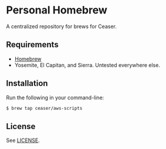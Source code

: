 Personal Homebrew
=================

A centralized repository for brews for Ceaser.

## Requirements

* [Homebrew](https://github.com/Homebrew/brew)
* Yosemite, El Capitan, and Sierra. Untested everywhere else.

## Installation

Run the following in your command-line:

```sh
$ brew tap ceaser/aws-scripts
```
## License

See [LICENSE](LICENSE).
